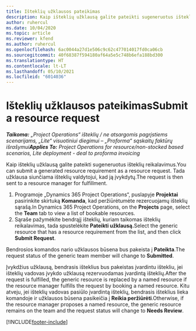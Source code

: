 ```yaml
---
title: Išteklių užklausos pateikimas
description: Kaip išteklių užklausą galite pateikti sugeneruotus išteklių reikalavimus. Tada užklausa siunčiama išteklių valdytojui, kad ją įvykdytų.
author: ruhercul
ms.date: 10/04/2020
ms.topic: article
ms.reviewer: kfend
ms.author: ruhercul
ms.openlocfilehash: 6ac0044a27d1e506c9c62c477014017fd0ca06cb
ms.sourcegitcommit: 40f68387f594180af64a5e5c748b6efa188bd300
ms.translationtype: HT
ms.contentlocale: lt-LT
ms.lasthandoff: 05/10/2021
ms.locfileid: "6014036"
---
```

# <a name="submit-a-resource-request"></a><span data-ttu-id="4c1aa-104">Išteklių užklausos pateikimas</span><span class="sxs-lookup"><span data-stu-id="4c1aa-104">Submit a resource request</span></span>

<span data-ttu-id="4c1aa-105">_**Taikoma:** „Project Operations“ išteklių / ne atsargomis pagrįstiems scenarijams, „Lite“ visuotiniui diegimui – „Proforma“ sąskaitų faktūrų išrašymui_</span><span class="sxs-lookup"><span data-stu-id="4c1aa-105">_**Applies To:** Project Operations for resource/non-stocked based scenarios, Lite deployment - deal to proforma invoicing_</span></span>

<span data-ttu-id="4c1aa-106">Kaip išteklių užklausą galite pateikti sugeneruotus išteklių reikalavimus.</span><span class="sxs-lookup"><span data-stu-id="4c1aa-106">You can submit a generated resource requirement as a resource request.</span></span> <span data-ttu-id="4c1aa-107">Tada užklausa siunčiama išteklių valdytojui, kad ją įvykdytų.</span><span class="sxs-lookup"><span data-stu-id="4c1aa-107">The request is then sent to a resource manager for fulfillment.</span></span>

1. <span data-ttu-id="4c1aa-108">Programoje „Dynamics 365 Project Operations“, puslapyje **Projektai** pasirinkite skirtuką **Komanda**, kad peržiūrėtumėte rezercuojamų išteklių sąrašą.</span><span class="sxs-lookup"><span data-stu-id="4c1aa-108">In Dynamics 365 Project Operations, on the **Projects** page, select the **Team** tab to view a list of bookable resources.</span></span> 
2. <span data-ttu-id="4c1aa-109">Sąraše pažymėkite bendrąjį išteklių, kuriam taikomas išteklių reikalavimas, tada spustelėkite **Pateikti užklausą.**</span><span class="sxs-lookup"><span data-stu-id="4c1aa-109">Select the generic resource that has a resource requirement from the list, and then click **Submit Request**.</span></span>

<span data-ttu-id="4c1aa-110">Bendrosios komandos nario užklausos būsena bus pakeista į **Pateikta**.</span><span class="sxs-lookup"><span data-stu-id="4c1aa-110">The request status of the generic team member will change to **Submitted**.</span></span>

<span data-ttu-id="4c1aa-111">Įvykdžius užklausą, bendrasis išteklius bus pakeistas įvardintu ištekliu, jei išteklių vadovas įvykdo užklausą rezervuodamas įvardintą išteklių.</span><span class="sxs-lookup"><span data-stu-id="4c1aa-111">After the request is fulfilled, the generic resource is replaced by a named resource if the resource manager fulfills the request by booking a named resource.</span></span> <span data-ttu-id="4c1aa-112">Kitu atveju, jei išteklių vadovas pasiūlo įvardintą išteklių, bendrasis išteklius lieka komandoje ir užklausos būsena pasikeičia į **Reikia peržiūrėti**.</span><span class="sxs-lookup"><span data-stu-id="4c1aa-112">Otherwise, if the resource manager proposes a named resource, the generic resource remains on the team and the request status will change to **Needs Review**.</span></span>


[!INCLUDE[footer-include](../includes/footer-banner.md)]